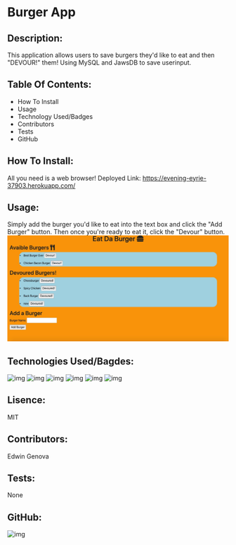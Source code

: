 # Burger App
## Description: 
This application allows users to save burgers they'd like to eat and then "DEVOUR!" them! Using MySQL and JawsDB to save userinput.
## Table Of Contents:
* How To Install
* Usage
* Technology Used/Badges
* Contributors
* Tests
* GitHub
## How To Install: 
All you need is a web browser! Deployed Link: https://evening-eyrie-37903.herokuapp.com/
## Usage:
Simply add the burger you'd like to eat into the text box and click the "Add Burger" button. Then once you're ready to eat it, click the "Devour" button. 
![img](updatedexample.jpeg)
## Technologies Used/Bagdes: 
![img](https://img.shields.io/badge/JavaScript-used-red) ![img](https://img.shields.io/badge/MySQL-used-red) ![img](https://img.shields.io/badge/JawsDB-used-red) ![img](https://img.shields.io/badge/Handlebars-used-red) ![img](https://img.shields.io/badge/CSS-used-red) ![img](https://img.shields.io/badge/HTML-used-red)
## Lisence:  
MIT
## Contributors:
Edwin Genova
## Tests:
None
## GitHub: 
![img](https://avatars0.githubusercontent.com/u/21047601?v=4)
